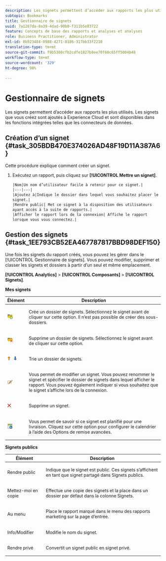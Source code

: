 ```yaml
---
description: Les signets permettent d’accéder aux rapports les plus utilisés. Les signets que vous créez sont ajoutés à Experience Cloud et sont disponibles dans les fonctions intégrées telles que les connecteurs de données.
subtopic: Bookmarks
title: Gestionnaire de signets
uuid: 7a1287da-8a39-4dad-90b0-f311b5e83722
feature: Concepts de base des rapports et analyses et analyses
role: Business Practitioner, Administrator
exl-id: 8b923484-0988-4271-8186-317bb33f2210
translation-type: tm+mt
source-git-commit: f9b5380cfb2cdfe1827b8ee70f60c65ff5004b48
workflow-type: tm+mt
source-wordcount: '329'
ht-degree: 98%

---
```


# Gestionnaire de signets

Les signets permettent d’accéder aux rapports les plus utilisés. Les signets que vous créez sont ajoutés à Experience Cloud et sont disponibles dans les fonctions intégrées telles que les connecteurs de données.

## Création d’un signet {#task_305BDB470E374026AD48F19D11A387A6}

Cette procédure explique comment créer un signet.

<!-- 

t_bookmarks_creating.xml

 -->

1. Exécutez un rapport, puis cliquez sur **[!UICONTROL Mettre un signet]**.

       |Nom|Un nom d’utilisateur facile à retenir pour ce signet.|
       |---|---|
       |Ajoutez à|Indique le dossier dans lequel vous souhaitez placer le signet.|
       |Rendre public| Met ce signet à la disposition des utilisateurs ayant accès à la suite de rapports.|
       |Afficher le rapport lors de la connexion| Affiche le rapport lorsque vous vous connectez.|
   
## Gestion des signets {#task_1EE793CB52EA467787817BBD98DEF150}

Une fois les signets du rapport créés, vous pouvez les gérer dans le [!UICONTROL Gestionnaire de signets]. Vous pouvez modifier, supprimer et classer les signets et dossiers à partir d’un seul et même emplacement. 

<!-- 

t_bookmarks_managing.xml

 -->

**[!UICONTROL Analytics]** > **[!UICONTROL Composants]** > **[!UICONTROL Signets]**.

**Mes signets**

<table id="table_D0310F7F4BDB4543B8552525872A0A0C"> 
 <thead> 
  <tr> 
   <th colname="col1" class="entry"> Élément </th> 
   <th colname="col2" class="entry"> Description </th> 
  </tr> 
 </thead>
 <tbody> 
  <tr> 
   <td colname="col1"> <p><img placement="inline"  src="assets/bookmark_create_folder.png" id="image_EA7729575ABA4CA3A3399594941B3441"> </img> </p> </td> 
   <td colname="col2"> <p> Crée un dossier de signets. Sélectionnez le signet avant de cliquer sur cette option. Il n’est pas possible de créer des sous-dossiers. </p> </td> 
  </tr> 
  <tr> 
   <td colname="col1"> <p><img placement="inline"  src="assets/bookmark_delete_folder.png" id="image_AFB6A02475664785BA90485EA289749A"> </img> </p> </td> 
   <td colname="col2"> <p> Supprime un dossier de signets. Sélectionnez le signet avant de cliquer sur cette option. </p> </td> 
  </tr> 
  <tr> 
   <td colname="col1"> <p><img placement="inline"  src="assets/bookmark_sort.png" id="image_8B4BE31182004357890B6532CCE5B2C2"> </img> </p> </td> 
   <td colname="col2"> <p> Trie un dossier de signets. </p> </td> 
  </tr> 
  <tr> 
   <td colname="col1"> <p><img placement="inline"  src="assets/icon_edit_VideoSharing.png" id="image_5B8C0321ED5848ECBE3AF65514AD9A44"> </img> </p> </td> 
   <td colname="col2"> <p> Vous permet de modifier un signet. Vous pouvez renommer le signet et spécifier le dossier de signets dans lequel afficher le rapport. Vous pouvez également indiquer si vous souhaitez que le signet s’affiche lors de la connexion. </p> </td> 
  </tr> 
  <tr> 
   <td colname="col1"> <p><img placement="inline"  src="assets/icon_delete_VideoSharing.png" id="image_945A859920C44BC08825CC062C10543A"> </img> </p> </td> 
   <td colname="col2"> <p> Supprime un signet. </p> </td> 
  </tr> 
  <tr> 
   <td colname="col1"> <p><img placement="inline"  src="assets/bookmark_schedule.png" id="image_B7B23C1C67F04DF096149DCDF8C0FE5F"> </img> </p> </td> 
   <td colname="col2"> <p> Vous permet de savoir si ce signet est planifié pour une livraison. Cliquez sur cette option pour configurer le calendrier à l’aide des <span class="wintitle">Options de remise avancées</span>. </p> </td> 
  </tr> 
 </tbody> 
</table>

**Signets publics**

<table id="table_E89688BD3F724ADB8B2E88CDADB6168E"> 
 <thead> 
  <tr> 
   <th colname="col1" class="entry"> Élément </th> 
   <th colname="col2" class="entry"> Description </th> 
  </tr> 
 </thead>
 <tbody> 
  <tr> 
   <td colname="col1"> Rendre public </td> 
   <td colname="col2"> <p>Indique que le signet est public. Ces signets s’affichent en tant que signet partagé dans <span class="wintitle">Signets publics</span>. </p> </td> 
  </tr> 
  <tr> 
   <td colname="col1"> Mettez-moi en copie </td> 
   <td colname="col2"> <p>Effectue une copie des signets et la place dans un dossier par défaut dans la colonne <span class="uicontrol">Signets</span>. </p> </td> 
  </tr> 
  <tr> 
   <td colname="col1"> Au menu </td> 
   <td colname="col2"> <p> Place le rapport marqué dans le menu des rapports marketing sur la page d’entrée. </p> </td> 
  </tr> 
  <tr> 
   <td colname="col1"> Info/Modifier </td> 
   <td colname="col2"> <p>Modifie le nom du signet. </p> </td> 
  </tr> 
  <tr> 
   <td colname="col1"> Rendre privé </td> 
   <td colname="col2"> <p>Convertit un signet public en signet privé. </p> </td> 
  </tr> 
 </tbody> 
</table>

